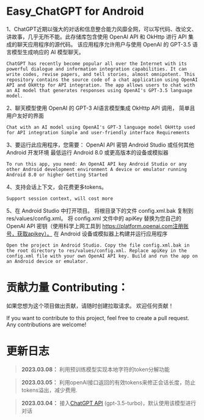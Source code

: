 # Easy_ChatGPT for Android
1、ChatGPT近期以强大的对话和信息整合能力风靡全网，可以写代码、改论文、讲故事，几乎无所不能。此存储库包含使用 OpenAI API 和 OkHttp 进行 API 集成的聊天应用程序的源代码。 该应用程序允许用户与使用 OpenAI 的 GPT-3.5 语言模型生成响应的 AI 模型聊天。

    ChatGPT has recently become popular all over the Internet with its powerful dialogue and information integration capabilities. It can write codes, revise papers, and tell stories, almost omnipotent. This repository contains the source code of a chat application using OpenAI API and OkHttp for API integration. The app allows users to chat with an AI model that generates responses using OpenAI's GPT-3.5 language model.

2、聊天模型使用 OpenAI 的 GPT-3 AI语言模型集成 OkHttp API 调用， 简单且用户友好的界面

    Chat with an AI model using OpenAI's GPT-3 language model OkHttp used for API integration Simple and user-friendly interface Requirements

3、要运行此应用程序，您需要： OpenAI API 密钥 Android Studio 或任何其他 Android 开发环境 最低运行 Android 8.0 或更高版本的设备或模拟器

    To run this app, you need: An OpenAI API key Android Studio or any other Android development environment A device or emulator running Android 8.0 or higher Getting Started

4、支持会话上下文，会花费更多tokens。

    Support session context, will cost more

5、在 Android Studio 中打开项目。 将根目录下的文件 config.xml.bak 复制到 res/values/config.xml。 将 config.xml 文件中的 apiKey 替换为您自己的 OpenAI API 密钥（使用科学上网工具到 https://platform.openai.com注册账号，获取apikey）。 在 Android 设备或模拟器上构建并运行应用程序

    Open the project in Android Studio. Copy the file config.xml.bak in the root directory to res/values/config.xml. Replace apiKey in the config.xml file with your own OpenAI API key. Build and run the app on an Android device or emulator. 

# 贡献力量 Contributing：
如果您想为这个项目做出贡献，请随时创建拉取请求。 欢迎任何贡献！

If you want to contribute to this project, feel free to create a pull request. Any contributions are welcome!
# 更新日志
>**2023.03.08：** 利用预训练模型实现本地字符的token分解功能

>**2023.03.05：** 利用openAI接口返回的有效tokens来修正会话长度，防止tokens溢出，减少费用.

>**2023.03.04：** 接入[ChatGPT API](https://platform.openai.com/docs/guides/chat) (gpt-3.5-turbo)，默认使用该模型进行对话
